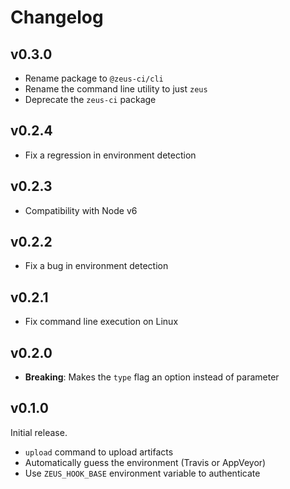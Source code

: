 # Changelog

## v0.3.0

 - Rename package to `@zeus-ci/cli`
 - Rename the command line utility to just `zeus`
 - Deprecate the `zeus-ci` package

## v0.2.4

 - Fix a regression in environment detection

## v0.2.3

 - Compatibility with Node v6

## v0.2.2

 - Fix a bug in environment detection

## v0.2.1

 - Fix command line execution on Linux

## v0.2.0

 - **Breaking**: Makes the `type` flag an option instead of parameter

## v0.1.0

Initial release.

 - `upload` command to upload artifacts
 - Automatically guess the environment (Travis or AppVeyor)
 - Use `ZEUS_HOOK_BASE` environment variable to authenticate
